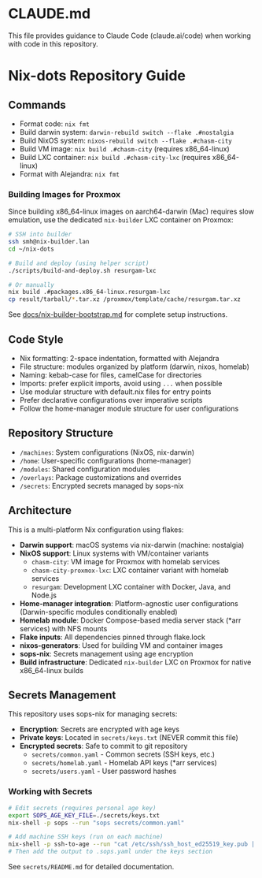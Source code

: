 # CLAUDE.md

This file provides guidance to Claude Code (claude.ai/code) when working with code in this repository.

# Nix-dots Repository Guide

## Commands
- Format code: `nix fmt`
- Build darwin system: `darwin-rebuild switch --flake .#nostalgia`
- Build NixOS system: `nixos-rebuild switch --flake .#chasm-city`
- Build VM image: `nix build .#chasm-city` (requires x86_64-linux)
- Build LXC container: `nix build .#chasm-city-lxc` (requires x86_64-linux)
- Format with Alejandra: `nix fmt`

### Building Images for Proxmox
Since building x86_64-linux images on aarch64-darwin (Mac) requires slow emulation, use the dedicated `nix-builder` LXC container on Proxmox:

```bash
# SSH into builder
ssh smh@nix-builder.lan
cd ~/nix-dots

# Build and deploy (using helper script)
./scripts/build-and-deploy.sh resurgam-lxc

# Or manually
nix build .#packages.x86_64-linux.resurgam-lxc
cp result/tarball/*.tar.xz /proxmox/template/cache/resurgam.tar.xz
```

See [docs/nix-builder-bootstrap.md](docs/nix-builder-bootstrap.md) for complete setup instructions.

## Code Style
- Nix formatting: 2-space indentation, formatted with Alejandra
- File structure: modules organized by platform (darwin, nixos, homelab)
- Naming: kebab-case for files, camelCase for directories
- Imports: prefer explicit imports, avoid using `...` when possible
- Use modular structure with default.nix files for entry points
- Prefer declarative configurations over imperative scripts
- Follow the home-manager module structure for user configurations

## Repository Structure
- `/machines`: System configurations (NixOS, nix-darwin)
- `/home`: User-specific configurations (home-manager)
- `/modules`: Shared configuration modules
- `/overlays`: Package customizations and overrides
- `/secrets`: Encrypted secrets managed by sops-nix

## Architecture
This is a multi-platform Nix configuration using flakes:
- **Darwin support**: macOS systems via nix-darwin (machine: nostalgia)
- **NixOS support**: Linux systems with VM/container variants
  - `chasm-city`: VM image for Proxmox with homelab services
  - `chasm-city-proxmox-lxc`: LXC container variant with homelab services
  - `resurgam`: Development LXC container with Docker, Java, and Node.js
- **Home-manager integration**: Platform-agnostic user configurations (Darwin-specific modules conditionally enabled)
- **Homelab module**: Docker Compose-based media server stack (*arr services) with NFS mounts
- **Flake inputs**: All dependencies pinned through flake.lock
- **nixos-generators**: Used for building VM and container images
- **sops-nix**: Secrets management using age encryption
- **Build infrastructure**: Dedicated `nix-builder` LXC on Proxmox for native x86_64-linux builds

## Secrets Management
This repository uses sops-nix for managing secrets:
- **Encryption**: Secrets are encrypted with age keys
- **Private keys**: Located in `secrets/keys.txt` (NEVER commit this file)
- **Encrypted secrets**: Safe to commit to git repository
  - `secrets/common.yaml` - Common secrets (SSH keys, etc.)
  - `secrets/homelab.yaml` - Homelab API keys (*arr services)
  - `secrets/users.yaml` - User password hashes

### Working with Secrets
```bash
# Edit secrets (requires personal age key)
export SOPS_AGE_KEY_FILE=./secrets/keys.txt
nix-shell -p sops --run "sops secrets/common.yaml"

# Add machine SSH keys (run on each machine)
nix-shell -p ssh-to-age --run "cat /etc/ssh/ssh_host_ed25519_key.pub | ssh-to-age"
# Then add the output to .sops.yaml under the keys section
```

See `secrets/README.md` for detailed documentation.
